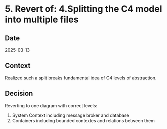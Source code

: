 # 5. Revert of: 4.Splitting the C4 model into multiple files

## Date
2025-03-13

## Context
Realized such a split breaks fundamental idea of C4 levels of abstraction.


## Decision
Reverting to one diagram with correct levels:
1. System Context including message broker and database
2. Containers including bounded contextes and relations between them



